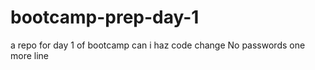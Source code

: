 # bootcamp-prep-day-1
a repo for day 1 of bootcamp
can i haz code change
No passwords
one more line
